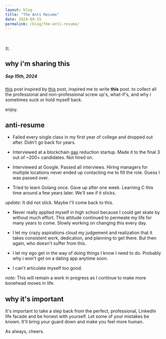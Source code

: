 ```yaml
---
layout: blog
title: "The Anti Resume"
date: 2024-09-15
permalink: /blog/the-anti-resume/
---
```


<br/>

[<-](/blog.md)

## why i'm sharing this
##### Sep 15th, 2024

[this](https://bones-ai.bearblog.dev/anti-resume/) post inspired by [this](https://x.com/frozenboon/status/1815087791073538242) post, inspired me to write **this** post. to collect all the professional and non-professional screw up's, what-if's, and why i sometimes suck or hold myself back.

enjoy.

## anti-resume

- Failed every single class in my first year of college and dropped out after. Didn't go back for years.

- Interviewed at a blockchain [gas](https://ethereum.org/en/gas/) reduction startup. Made it to the final 3 out of ~200+ candidates. Not hired on.

- Interviewed at Google. Passed all interviews. Hiring managers for multiple locations never ended up contacting me to fill the role. Guess I was passed over.

- Tried to learn Golang once. Gave up after one week. Learning C this time around a few years later. We'll see if it sticks.

*update*: It did not stick. Maybe I'll come back to this.

- Never really applied myself in high school because I could get skate by without much effort. This attitude continued to permeate my life for many years to come. Slowly working on changing this every day.

- I let my crazy aspirations cloud my judgement and realization that it takes consistent work, dedication, and planning to get there. But then again, who doesn't suffer from this.

- I let my ego get in the way of doing things I know I need to do. Probably why i won't get on a dating app anytime soon.

- I can't articulate myself too good.

*note*: This will remain a work in progress as I continue to make more bonehead moves in life.

## why it's important
It's important to take a step back from the perfect, professional, LinkedIn life facade and be honest with yourself. Let some of your mistakes be known. It'll bring your guard down and make you feel more human.

As always, cheers.
